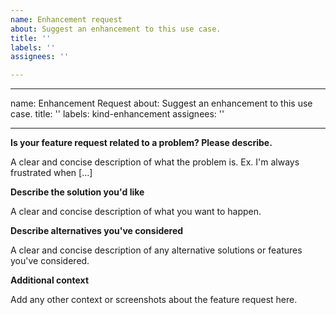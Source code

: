```yaml
---
name: Enhancement request
about: Suggest an enhancement to this use case.
title: ''
labels: ''
assignees: ''

---
```


---
name: Enhancement Request
about: Suggest an enhancement to this use case.
title: ''
labels: kind-enhancement
assignees: ''

---

<!-- Please only use this template for submitting enhancement requests -->

**Is your feature request related to a problem? Please describe.**

A clear and concise description of what the problem is. Ex. I'm always frustrated when [...]

**Describe the solution you'd like**

A clear and concise description of what you want to happen.

**Describe alternatives you've considered**

A clear and concise description of any alternative solutions or features you've considered.

**Additional context**

Add any other context or screenshots about the feature request here.
